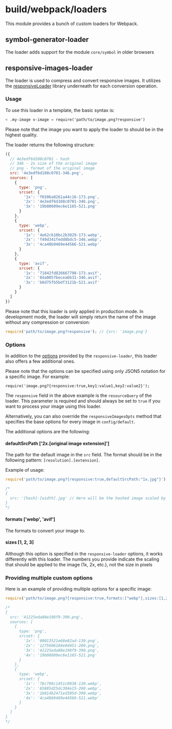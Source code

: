 # build/webpack/loaders

This module provides a bunch of custom loaders for Webpack.

## symbol-generator-loader

The loader adds support for the module `core/symbol` in older browsers

## responsive-images-loader

The loader is used to compress and convert responsive images.
It utilizes the [responsiveLoader](https://github.com/dazuaz/responsive-loader/tree/master) library underneath for each conversion operation.

### Usage

To use this loader in a template, the basic syntax is:

```ss
< .my-image v-image = require('path/to/image.png?responsive')
```

Please note that the image you want to apply the loader to should be in the highest quality.

The loader returns the following structure:

```js
({
  // 4e3edf6d108c0701 - hash
  // 346 - 2x size of the original image
  // png - format of the original image
  src: '4e3edf6d108c0701-346.png',
  sources: [
    {
      type: 'png',
      srcset: {
        '1x': 'f6506a0261a44c16-173.png',
        '2x': '4e3edf6d108c0701-346.png',
        '3x': '19b08609ec6e1165-521.png'
      }
    },
    {
      type: 'webp',
      srcset: {
        '1x': '4e62cb10bc2b3029-173.webp',
        '2x': 'f49d341fedd8bdc5-346.webp',
        '3x': '4ca48b9469e44566-521.webp'
      }
    },
    {
      type: 'avif',
      srcset: {
        '1x': '71842fd826667798-173.avif',
        '2x': '8da0057becea6b31-346.avif',
        '3x': 'b6d75fb5bdf3121b-521.avif'
      }
    }
  ]
})
```

Please note that this loader is only applied in production mode.
In development mode, the loader will simply return the name of the image without any compression or conversion:

```js
require('path/to/image.png?responsive'); // {src: 'image.png'}
```

### Options

In addition to the [options](https://github.com/dazuaz/responsive-loader/tree/master#options) provided by the
`responsive-loader`, this loader also offers a few additional ones.

Please note that the options can be specified using only JSON5 notation for a specific image. For example:

```
require('image.png?{responsive:true,key1:value1,key2:value2}');
```

The `responsive` field in the above example is the `resourceQuery` of the loader.
This parameter is required and should always be set to `true` if you want to process your image using this loader.

Alternatively, you can also override the `responsiveImagesOpts` method that specifies the base options for every image in `config/default`.

The additional options are the following:

#### defaultSrcPath ['2x.[original image extension]']

The path for the default image in the `src` field.
The format should be in the following pattern: `[resolution].[extension]`.

Example of usage:

```js
require('path/to/image.png?{responsive:true,defaultSrcPath:"1x.jpg"}');

/*
{
  src: '[hash]-[width].jpg' // Here will be the hashed image scaled by 1x of its original size
}
*/
```

#### formats ['webp', 'avif']

The formats to convert your image to.

#### sizes [1, 2, 3]

Although this option is specified in the `responsive-loader` options, it works differently with this loader.
The numbers you provide indicate the scaling that should be applied to the image (1x, 2x, etc.), not the size in pixels

### Providing multiple custom options

Here is an example of providing multiple options for a specific image:

```js
require('path/to/image.png?{responsive:true,formats:["webp"],sizes:[1,2,3,4],defaultSrcPath:"3x.png"}');

/*
{
  src: '41225eda88e198f9-390.png',
  sources: [
    {
      type: 'png',
      srcset: {
        '1x': '00013521e68e82ad-130.png',
        '2x': '1275606184e9d451-260.png',
        '3x': '41225eda88e198f9-390.png',
        '4x': '19b08609ec6e1165-521.png'
      }
    },
    {
      type: 'webp',
      srcset: {
        '1x': '7bc796c1451c0938-130.webp',
        '2x': '65885d25dc384e15-260.webp',
        '3x': '1b814b2471ed305d-390.webp',
        '4x': '4ca48b9469e44566-521.webp'
      }
    }
  ]
}
*/
```
